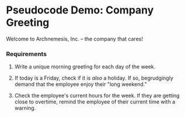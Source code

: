 # Pseudocode Demo: Company Greeting

Welcome to Archnemesis, Inc. – the company that cares!

### Requirements

1. Write a unique morning greeting for each day of the week.

2. If today is a Friday, check if it is *also* a holiday. If so, begrudgingly demand that the employee enjoy their "long weekend."

3. Check the employee's current hours for the week. If they are getting close to overtime, remind the employee of their current time with a warning.